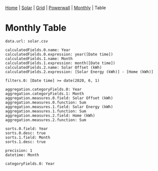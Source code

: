 [Home](#url=README.md) |
[Solar](#url=solar.md) |
[Grid](#url=grid.md) |
[Powerwall](#url=powerwall.md) |
[Monthly](#url=monthly.md) |
Table


# Monthly Table

~~~ data-table
data.url: solar.csv

calculatedFields.0.name: Year
calculatedFields.0.expression: year([Date time])
calculatedFields.1.name: Month
calculatedFields.1.expression: month([Date time])
calculatedFields.2.name: Solar Offset (kWh)
calculatedFields.2.expression: [Solar Energy (kWh)] - [Home (kWh)]

filters.0: [Date time] >= date(2020, 6, 1)

aggregation.categoryFields.0: Year
aggregation.categoryFields.1: Month
aggregation.measures.0.field: Solar Offset (kWh)
aggregation.measures.0.function: Sum
aggregation.measures.1.field: Solar Energy (kWh)
aggregation.measures.1.function: Sum
aggregation.measures.2.field: Home (kWh)
aggregation.measures.2.function: Sum

sorts.0.field: Year
sorts.0.desc: true
sorts.1.field: Month
sorts.1.desc: true

precision: 1
datetime: Month

categoryFields.0: Year
~~~
